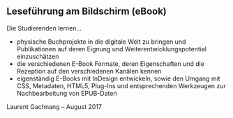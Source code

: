 ## Leseführung am Bildschirm (eBook)

Die Studierenden lernen...
* physische Buchprojekte in die digitale Welt zu bringen und Publikationen auf deren Eignung und Weiterentwicklungspotential einzuschätzen
* die verschiedenen E-Book Formate, deren Eigenschaften und die Rezeption auf den verschiedenen Kanälen kennen
* eigenständig E-Books mit InDesign entwickeln, sowie den Umgang mit CSS, Metadaten, HTML5, Plug-Ins und entsprechenden Werkzeugen zur Nachbearbeitung von EPUB-Daten

Laurent Gachnang – August 2017

